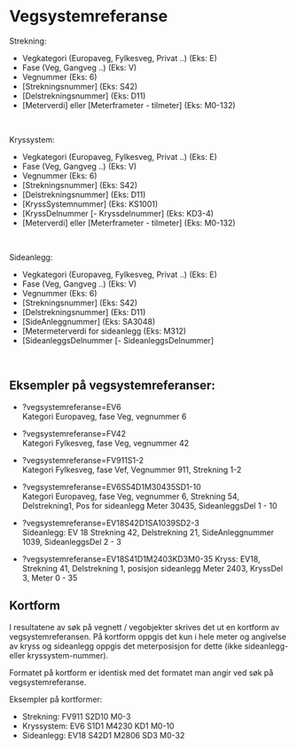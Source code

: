 

# Vegsystemreferanse


Strekning:
- Vegkategori  (Europaveg, Fylkesveg, Privat ..)   (Eks: E)
- Fase          (Veg, Gangveg ..)                  (Eks: V)
- Vegnummer    (Eks:  6)
- [Strekningsnummer]     (Eks:  S42)
- [Delstrekningsnummer]  (Eks: D11)
- [Meterverdi]  eller  [Meterframeter - tilmeter]  (Eks: M0-132)


<br>         
         
Kryssystem:
- Vegkategori  (Europaveg, Fylkesveg, Privat ..)   (Eks: E)
- Fase          (Veg, Gangveg ..)                  (Eks: V)
- Vegnummer    (Eks:  6)
- [Strekningsnummer]     (Eks:  S42)
- [Delstrekningsnummer]  (Eks: D11)
- [KryssSystemnummer]    (Eks:   KS1001)  
- [KryssDelnummer  [-   Kryssdelnummer]            (Eks:  KD3-4)  <br>
- [Meterverdi]  eller  [Meterframeter - tilmeter]  (Eks: M0-132)
  

<br>

Sideanlegg:
- Vegkategori  (Europaveg, Fylkesveg, Privat ..)   (Eks: E)
- Fase          (Veg, Gangveg ..)                  (Eks: V)
- Vegnummer    (Eks:  6)
- [Strekningsnummer]     (Eks:  S42)
- [Delstrekningsnummer]  (Eks: D11)
- [SideAnleggnummer]    (Eks: SA3048) 
- [Metermeterverdi for sideanlegg  (Eks: M312)                                              
- [SideanleggsDelnummer  [- SideanleggsDelnummer]


<br>
  
## Eksempler på vegsystemreferanser:

-  ?vegsystemreferanse=EV6  
   Kategori Europaveg, fase Veg, vegnummer 6
    
-  ?vegsystemreferanse=FV42  
   Kategori  Fylkesveg, fase Veg, vegnummer 42

-  ?vegsystemreferanse=FV911S1-2          
   Kategori  Fylkesveg, fase Vef, Vegnummer 911, Strekning 1-2
   
-  ?vegsystemreferanse=EV6S54D1M30435SD1-10         
   Kategori Europaveg, fase Veg, vegnummer 6, Strekning 54, Delstrekning1,  Pos for sideanlegg Meter 30435, SideanleggsDel 1 - 10
 
-  ?vegsystemreferanse=EV18S42D1SA1039SD2-3    <br>
   Sideanlegg: EV 18 Strekning 42, Delstrekning 21, SideAnleggnummer 1039, SideanleggsDel 2 - 3
   
-  ?vegsystemreferanse=EV18S41D1M2403KD3M0-35
   Kryss: EV18, Strekning 41, Delstrekning 1, posisjon sideanlegg Meter 2403, KryssDel 3, Meter 0 - 35   
 
  

## Kortform

I resultatene av søk på vegnett / vegobjekter skrives det ut en kortform av vegsystemreferansen.
På kortform oppgis det kun i hele meter og angivelse av kryss og sideanlegg oppgis det meterposisjon for dette (ikke sideanlegg- eller kryssystem-nummer).

Formatet på kortform er identisk med det formatet man angir ved søk på vegsystemreferanse.

Eksempler på kortformer:
* Strekning: FV911 S2D10 M0-3      
* Kryssystem: EV6 S1D1 M4230 KD1 M0-10
* Sideanlegg: EV18 S42D1 M2806 SD3 M0-32  





